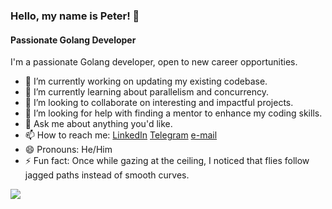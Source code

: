 
<!--
**larikhide/larikhide** is a ✨ _special_ ✨ repository because its `README.md` (this file) appears on your GitHub profile.

Here are some ideas to get you started:

- 🔭 I’m currently working on ...
- 🌱 I’m currently learning ...
- 👯 I’m looking to collaborate on ...
- 🤔 I’m looking for help with ...
- 💬 Ask me about ...
- 📫 How to reach me: ...
- 😄 Pronouns: ...
- ⚡ Fun fact: ...
-->


### Hello, my name is Peter! 👋

#### Passionate Golang Developer

I'm a passionate Golang developer, open to new career opportunities.

- 🔭 I’m currently working on updating my existing codebase.
- 🌱 I’m currently learning about parallelism and concurrency.
- 👯 I’m looking to collaborate on interesting and impactful projects.
- 🤔 I’m looking for help with finding a mentor to enhance my coding skills.
- 💬 Ask me about anything you'd like.
- 📫 How to reach me: [LinkedIn](https://www.linkedin.com/in/petr-ustyuzhanin/) [Telegram](https://t.me/p_ustyuzhanin) [e-mail](mailto:petrakliy@gmail.com)
- 😄 Pronouns: He/Him
- ⚡ Fun fact: Once while gazing at the ceiling, I noticed that flies follow jagged paths instead of smooth curves.

![](https://komarev.com/ghpvc/?username=larikhide)
